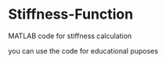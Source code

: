 # Stiffness-Function
MATLAB code for stiffness calculation 

you can use the code for educational puposes  

